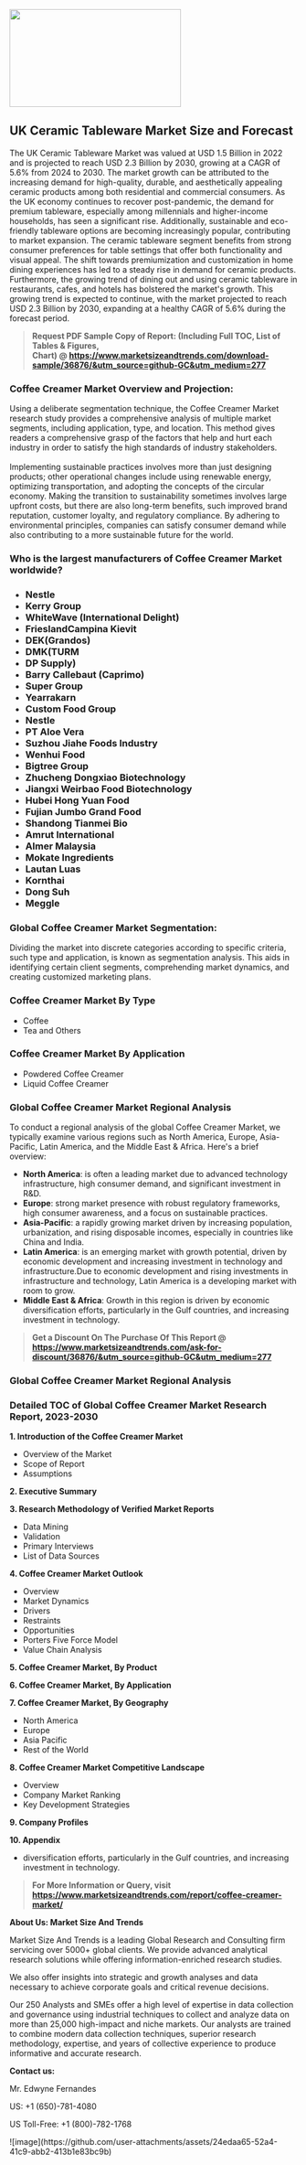 <p><img class="alignnone size-medium wp-image-20088" src="https://ffe5etoiles.com/wp-content/uploads/2024/12/MST1-300x171.png" alt="" width="300" height="171" /></p><h2>UK Ceramic Tableware Market Size and Forecast</h2><p>The UK Ceramic Tableware Market was valued at USD 1.5 Billion in 2022 and is projected to reach USD 2.3 Billion by 2030, growing at a CAGR of 5.6% from 2024 to 2030. The market growth can be attributed to the increasing demand for high-quality, durable, and aesthetically appealing ceramic products among both residential and commercial consumers. As the UK economy continues to recover post-pandemic, the demand for premium tableware, especially among millennials and higher-income households, has seen a significant rise. Additionally, sustainable and eco-friendly tableware options are becoming increasingly popular, contributing to market expansion. The ceramic tableware segment benefits from strong consumer preferences for table settings that offer both functionality and visual appeal. The shift towards premiumization and customization in home dining experiences has led to a steady rise in demand for ceramic products. Furthermore, the growing trend of dining out and using ceramic tableware in restaurants, cafes, and hotels has bolstered the market's growth. This growing trend is expected to continue, with the market projected to reach USD 2.3 Billion by 2030, expanding at a healthy CAGR of 5.6% during the forecast period.</p></p><blockquote id="" class=""><strong>Request PDF Sample Copy of Report: (Including Full TOC, List of Tables &amp; Figures, Chart)&nbsp;@&nbsp;<strong><a href="https://www.marketsizeandtrends.com/download-sample/36876/&utm_source=github-GC&utm_medium=277" target="_blank">https://www.marketsizeandtrends.com/download-sample/36876/&utm_source=github-GC&utm_medium=277</a></strong></strong></blockquote><h3 id="" class="">Coffee Creamer Market&nbsp;Overview and Projection:</h3><p id="" class="">Using a deliberate segmentation technique, the Coffee Creamer Market research study provides a comprehensive analysis of multiple market segments, including application, type, and location. This method gives readers a comprehensive grasp of the factors that help and hurt each industry in order to satisfy the high standards of industry stakeholders. <br /> <br />Implementing sustainable practices involves more than just designing products; other operational changes include using renewable energy, optimizing transportation, and adopting the concepts of the circular economy. Making the transition to sustainability sometimes involves large upfront costs, but there are also long-term benefits, such improved brand reputation, customer loyalty, and regulatory compliance. By adhering to environmental principles, companies can satisfy consumer demand while also contributing to a more sustainable future for the world.</p><h3 id="" class="">Who is the largest manufacturers of&nbsp;Coffee Creamer Market worldwide?</h3><h3 class=""><p><ul><li>Nestle </li><li> Kerry Group </li><li> WhiteWave (International Delight) </li><li> FrieslandCampina Kievit </li><li> DEK(Grandos) </li><li> DMK(TURM </li><li> DP Supply) </li><li> Barry Callebaut (Caprimo) </li><li> Super Group </li><li> Yearrakarn </li><li> Custom Food Group </li><li> Nestle </li><li> PT Aloe Vera </li><li> Suzhou Jiahe Foods Industry </li><li> Wenhui Food </li><li> Bigtree Group </li><li> Zhucheng Dongxiao Biotechnology </li><li> Jiangxi Weirbao Food Biotechnology </li><li> Hubei Hong Yuan Food </li><li> Fujian Jumbo Grand Food </li><li> Shandong Tianmei Bio </li><li> Amrut International </li><li> Almer Malaysia </li><li> Mokate Ingredients </li><li> Lautan Luas </li><li> Kornthai </li><li> Dong Suh </li><li> Meggle</li></ul></p></h3><h3 id="" class="">Global&nbsp;Coffee Creamer Market Segmentation:</h3><p id="" class="">Dividing the market into discrete categories according to specific criteria, such type and application, is known as segmentation analysis. This aids in identifying certain client segments, comprehending market dynamics, and creating customized marketing plans.</p><h3 id="" class="">Coffee Creamer Market&nbsp;By Type</h3><p><p><ul><li>Coffee </li><li> Tea and Others</p></li></ul></p></p><h3 id="" class="">Coffee Creamer Market&nbsp;By Application</h3><p class=""><p><ul><li>Powdered Coffee Creamer </li><li> Liquid Coffee Creamer</li></ul></p></p><h3 id="" class="">Global Coffee Creamer Market Regional Analysis</h3><p id="" class="">To conduct a regional analysis of the global Coffee Creamer Market, we typically examine various regions such as North America, Europe, Asia-Pacific, Latin America, and the Middle East &amp; Africa. Here's a brief overview:</p><ul><li><strong>North America</strong>: is often a leading market due to advanced technology infrastructure, high consumer demand, and significant investment in R&amp;D.</li><li><strong>Europe</strong>: strong market presence with robust regulatory frameworks, high consumer awareness, and a focus on sustainable practices.</li><li><strong>Asia-Pacific</strong>: a rapidly growing market driven by increasing population, urbanization, and rising disposable incomes, especially in countries like China and India.</li><li><strong>Latin America</strong>: is an emerging market with growth potential, driven by economic development and increasing investment in technology and infrastructure.Due to economic development and rising investments in infrastructure and technology, Latin America is a developing market with room to grow.</li><li><strong>Middle East &amp; Africa</strong>: Growth in this region is driven by economic diversification efforts, particularly in the Gulf countries, and increasing investment in technology.</li></ul><blockquote id="" class=""><strong>Get a Discount On The Purchase Of This Report @ <strong><a href="https://www.marketsizeandtrends.com/ask-for-discount/36876/&utm_source=github-GC&utm_medium=277" target="_blank">https://www.marketsizeandtrends.com/ask-for-discount/36876/&utm_source=github-GC&utm_medium=277</a></strong></strong></blockquote><h3 id="" class="">Global Coffee Creamer Market Regional Analysis</h3><h3 id="" class="">Detailed TOC of Global Coffee Creamer Market Research Report, 2023-2030</h3><p id="" class=""><strong>1. Introduction of the Coffee Creamer Market</strong></p><ul><li>Overview of the Market</li><li>Scope of Report</li><li>Assumptions</li></ul><p id="" class=""><strong>2. Executive Summary</strong></p><p id="" class=""><strong>3. Research Methodology of Verified Market Reports</strong></p><ul><li>Data Mining</li><li>Validation</li><li>Primary Interviews</li><li>List of Data Sources</li></ul><p id="" class=""><strong>4. Coffee Creamer Market Outlook</strong></p><ul><li>Overview</li><li>Market Dynamics</li><li>Drivers</li><li>Restraints</li><li>Opportunities</li><li>Porters Five Force Model</li><li>Value Chain Analysis</li></ul><p id="" class=""><strong>5. Coffee Creamer Market, By Product</strong></p><p id="" class=""><strong>6. Coffee Creamer Market, By Application</strong></p><p id="" class=""><strong>7. Coffee Creamer Market, By Geography</strong></p><ul><li>North America</li><li>Europe</li><li>Asia Pacific</li><li>Rest of the World</li></ul><p id="" class=""><strong>8. Coffee Creamer Market Competitive Landscape</strong></p><ul><li>Overview</li><li>Company Market Ranking</li><li>Key Development Strategies</li></ul><p id="" class=""><strong>9. Company Profiles</strong></p><p id="" class=""><strong>10. Appendix</strong></p><ul><li>diversification efforts, particularly in the Gulf countries, and increasing investment in technology.</li></ul><blockquote id="" class=""><strong>For More Information or Query, visit <strong><strong><a href="https://www.marketsizeandtrends.com/report/coffee-creamer-market/" target="_blank">https://www.marketsizeandtrends.com/report/coffee-creamer-market/</a></strong></strong></strong></blockquote><p id="" class=""><strong>About Us: Market Size And Trends</strong></p><p id="" class="">Market Size And Trends is a leading Global Research and Consulting firm servicing over 5000+ global clients. We provide advanced analytical research solutions while offering information-enriched research studies.</p><p id="" class="">We also offer insights into strategic and growth analyses and data necessary to achieve corporate goals and critical revenue decisions.</p><p id="" class="">Our 250 Analysts and SMEs offer a high level of expertise in data collection and governance using industrial techniques to collect and analyze data on more than 25,000 high-impact and niche markets. Our analysts are trained to combine modern data collection techniques, superior research methodology, expertise, and years of collective experience to produce informative and accurate research.</p><p id="" class=""><strong>Contact us:</strong></p><p id="" class="">Mr. Edwyne Fernandes</p><p id="" class="">US: +1 (650)-781-4080</p><p id="" class="">US Toll-Free: +1 (800)-782-1768</p>
![image](https://github.com/user-attachments/assets/24edaa65-52a4-41c9-abb2-413b1e83bc9b)
